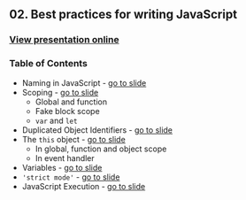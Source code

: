 ## 02. Best practices for writing JavaScript
### [View presentation online](https://rawgit.com/TelerikAcademy/JavaScript-Applications/master/02.%20Best%20practices%20for%20writing%20JavaScript/slides/index.html)
### Table of Contents
*   Naming in JavaScript - [go to slide](https://rawgit.com/TelerikAcademy/JavaScript-Applications/master/02.%20Best%20practices%20for%20writing%20JavaScript/slides/index.html#/event-model)
*	Scoping - [go to slide](https://rawgit.com/TelerikAcademy/JavaScript-Applications/master/02.%20Best%20practices%20for%20writing%20JavaScript/slides/index.html#/3)
	*	Global and function
	*	Fake block scope
	*	`var` and `let`
*	Duplicated Object Identifiers - [go to slide](https://rawgit.com/TelerikAcademy/JavaScript-Applications/master/02.%20Best%20practices%20for%20writing%20JavaScript/slides/index.html#/4)
*	The `this` object - [go to slide](https://rawgit.com/TelerikAcademy/JavaScript-Applications/master/02.%20Best%20practices%20for%20writing%20JavaScript/slides/index.html#/5)
	*	In global, function and object scope
	*	In event handler
*	Variables - [go to slide](https://rawgit.com/TelerikAcademy/JavaScript-Applications/master/02.%20Best%20practices%20for%20writing%20JavaScript/slides/index.html#/6)
*	`'strict mode'` - [go to slide](https://rawgit.com/TelerikAcademy/JavaScript-Applications/master/02.%20Best%20practices%20for%20writing%20JavaScript/slides/index.html#/7)
*	JavaScript Execution - [go to slide](https://rawgit.com/TelerikAcademy/JavaScript-Applications/master/02.%20Best%20practices%20for%20writing%20JavaScript/slides/index.html#/8)